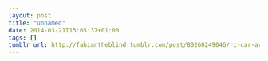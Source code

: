 ```yaml
---
layout: post
title: "unnamed"
date: 2014-03-21T15:05:37+01:00
tags: []
tumblr_url: http://fabiantheblind.tumblr.com/post/80260249046/rc-car-arduino-controlled-from-fabiantheblind-on
---
```


